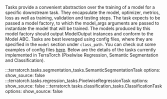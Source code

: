 Tasks provide a convenient abstraction over the training of a model for a specific downstream task. 
They encapsulate the model, optimizer, metrics, loss as well as training, validation and testing steps.
The task expects to be passed a model factory, to which the model_args arguments are passed to instantiate the model that will be trained.
The models produced by this model factory should output ModelOutput instances and conform to the Model ABC.
Tasks are best leveraged using config files, where they are specified in the `model` section under `class_path`. You can check out some examples of config files [here](https://github.com/IBM/terratorch/tree/main/examples/confs).
Below are the details of the tasks currently implemented in TerraTorch (Pixelwise Regression, Semantic Segmentation and Classification). 

:::terratorch.tasks.segmentation_tasks.SemanticSegmentationTask
    options:
        show_source: false
:::terratorch.tasks.regression_tasks.PixelwiseRegressionTask
    options:
        show_source: false
:::terratorch.tasks.classification_tasks.ClassificationTask
    options:
        show_source: false

